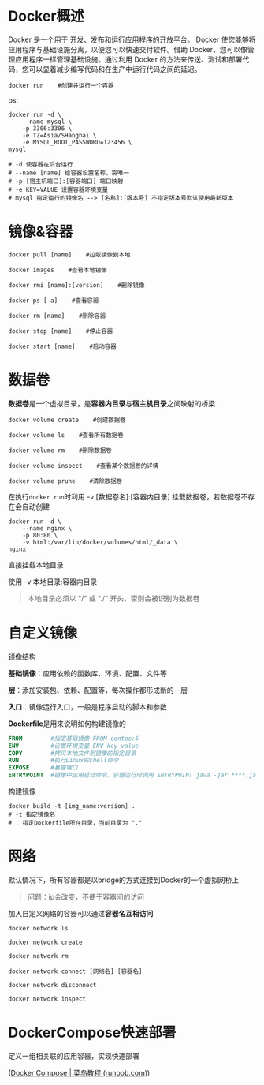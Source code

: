 # Docker概述

Docker 是一个用于 [开发](https://docker.github.net.cn/get-started/overview/#)、发布和运行应用程序的开放平台。 Docker 使您能够将应用程序与基础设施分离，以便您可以快速交付软件。借助 Docker，您可以像管理应用程序一样管理基础设施。通过利用 Docker 的方法来传送、测试和部署代码，您可以显着减少编写代码和在生产中运行代码之间的延迟。



```shell
docker run    #创建并运行一个容器
```

ps:

```shell
docker run -d \
    --name mysql \
    -p 3306:3306 \
    -e TZ=Asia/SHanghai \
    -e MYSQL_ROOT_PASSWORD=123456 \
mysql

# -d 使容器在后台运行
# --name [name] 给容器设置名称，需唯一
# -p [宿主机端口]:[容器端口] 端口映射
# -e KEY=VALUE 设置容器环境变量
# mysql 指定运行的镜像名 --> [名称]:[版本号] 不指定版本号默认使用最新版本
```



# 镜像&容器

```shell
docker pull [name]    #拉取镜像到本地

docker images    #查看本地镜像

docker rmi [name]:[version]    #删除镜像

docker ps [-a]    #查看容器

docker rm [name]    #删除容器

docker stop [name]    #停止容器

docker start [name]    #启动容器
```



# 数据卷

**数据卷**是一个虚拟目录，是**容器内目录**与**宿主机目录**之间映射的桥梁

```shell
docker volume create    #创建数据卷

docker volume ls    #查看所有数据卷

docker volume rm    #删除数据卷

docker volume inspect    #查看某个数据卷的详情

docker volume prune    #清除数据卷
```



在执行`docker run`时利用 -v [数据卷名]:[容器内目录] 挂载数据卷，若数据卷不存在会自动创建

```shell
docker run -d \
    --name nginx \
    -p 80:80 \
    -v html:/var/lib/docker/volumes/html/_data \
nginx
```



直接挂载本地目录

使用 -v 本地目录:容器内目录

> 本地目录必须以 "/" 或 "./" 开头，否则会被识别为数据卷





# 自定义镜像

镜像结构

**基础镜像**：应用依赖的函数库、环境、配置、文件等

**层**：添加安装包、依赖、配置等，每次操作都形成新的一层

**入口**：镜像运行入口，一般是程序启动的脚本和参数



**Dockerfile**是用来说明如何构建镜像的

```dockerfile
FROM        #指定基础镜像 FROM centos:6
ENV         #设置环境变量 ENV key value
COPY        #拷贝本地文件到镜像的指定目录
RUN         #执行Linux的shell命令
EXPOSE      #暴露端口
ENTRYPOINT  #镜像中应用启动命令，容器运行时调用 ENTRYPOINT java -jar ****.jar
```



构建镜像

```shell
docker build -t [img_name:version] .
# -t 指定镜像名
# . 指定Dockerfile所在目录，当前目录为 "."
```



# 网络

默认情况下，所有容器都是以bridge的方式连接到Docker的一个虚拟网桥上

> 问题：ip会改变，不便于容器间的访问



加入自定义网络的容器可以通过**容器名互相访问**

```shell
docker network ls

docker network create

docker network rm

docker network connect [网络名] [容器名]

docker network disconnect

docker network inspect
```



# DockerCompose快速部署

定义一组相关联的应用容器，实现快速部署

([Docker Compose | 菜鸟教程 (runoob.com)](https://www.runoob.com/docker/docker-compose.html))
